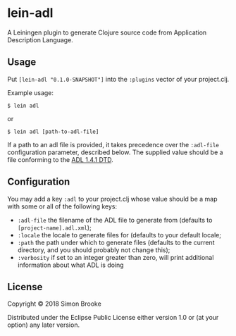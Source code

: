 # lein-adl

A Leiningen plugin to generate Clojure source code from Application Description
Language.

## Usage

Put `[lein-adl "0.1.0-SNAPSHOT"]` into the `:plugins` vector of your
project.clj.

Example usage:

    $ lein adl

or

    $ lein adl [path-to-adl-file]

If a path to an adl file is provided, it takes precedence over the `:adl-file`
configuration parameter, described below. The supplied value should be a file
conforming to the [ADL 1.4.1 DTD](http://www.journeyman.cc/adl/stable/adl/schemas/adl-1.4.1.dtd).

## Configuration

You may add a key `:adl` to your project.clj whose value should be a map with
some or all of the following keys:

* `:adl-file` the filename of the ADL file to generate from (defaults to `[project-name].adl.xml`);
* `:locale` the locale to generate files for (defaults to your default locale;
* `:path` the path under which to generate files (defaults to the current directory, and you should probably not change this);
* `:verbosity` if set to an integer greater than zero, will print additional information about what ADL is doing

## License

Copyright © 2018 Simon Brooke

Distributed under the Eclipse Public License either version 1.0 or (at
your option) any later version.

